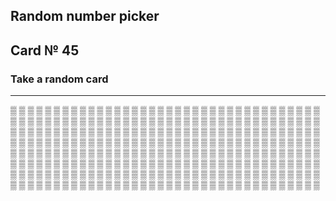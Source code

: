## Random number picker 

## Card № 45

### Take a random card
----
[▒](27.md) [▒](96.md) [▒](26.md) [▒](87.md) [▒](6.md) [▒](36.md) [▒](21.md) [▒](68.md) [▒](10.md) [▒](32.md) [▒](38.md) [▒](99.md) [▒](88.md) [▒](48.md) [▒](97.md) [▒](34.md) [▒](9.md) [▒](41.md) [▒](45.md) [▒](81.md) [▒](71.md) [▒](63.md) [▒](27.md) [▒](0.md) [▒](61.md) [▒](92.md) [▒](39.md) [▒](30.md) [▒](56.md) [▒](26.md) [▒](77.md) [▒](42.md) [▒](39.md) [▒](18.md) [▒](96.md) [▒](32.md) [▒](31.md) [▒](95.md) [▒](98.md) [▒](83.md) [▒](11.md) [▒](78.md) [▒](1.md) [▒](93.md) [▒](60.md) [▒](64.md) [▒](53.md) [▒](37.md) [▒](48.md) [▒](4.md) [▒](28.md) [▒](19.md) [▒](30.md) [▒](72.md) [▒](70.md) [▒](86.md) [▒](99.md) [▒](50.md) [▒](22.md) [▒](17.md) [▒](23.md) [▒](60.md) [▒](94.md) [▒](98.md) [▒](52.md) [▒](3.md) [▒](46.md) [▒](81.md) [▒](57.md) [▒](50.md) [▒](80.md) [▒](37.md) [▒](52.md) [▒](29.md) [▒](75.md) [▒](65.md) [▒](30.md) [▒](43.md) [▒](54.md) [▒](4.md) [▒](50.md) [▒](87.md) [▒](21.md) [▒](33.md) [▒](53.md) [▒](2.md) [▒](26.md) [▒](13.md) [▒](23.md) [▒](73.md) [▒](23.md) [▒](54.md) [▒](62.md) [▒](73.md) [▒](65.md) [▒](47.md) [▒](59.md) [▒](9.md) [▒](77.md) [▒](31.md) [▒](40.md) [▒](14.md) [▒](20.md) [▒](89.md) [▒](61.md) [▒](43.md) [▒](15.md) [▒](49.md) [▒](15.md) [▒](70.md) [▒](44.md) [▒](30.md) [▒](43.md) [▒](84.md) [▒](57.md) [▒](1.md) [▒](38.md) [▒](53.md) [▒](2.md) [▒](7.md) [▒](28.md) [▒](46.md) [▒](84.md) [▒](83.md) [▒](38.md) [▒](33.md) [▒](10.md) [▒](97.md) [▒](53.md) [▒](72.md) [▒](16.md) [▒](75.md) [▒](34.md) [▒](14.md) [▒](69.md) [▒](71.md) [▒](2.md) [▒](7.md) [▒](19.md) [▒](25.md) [▒](5.md) [▒](19.md) [▒](11.md) [▒](91.md) [▒](96.md) [▒](69.md) [▒](78.md) [▒](22.md) [▒](3.md) [▒](93.md) [▒](35.md) [▒](14.md) [▒](90.md) [▒](29.md) [▒](45.md) [▒](7.md) [▒](27.md) [▒](17.md) [▒](9.md) [▒](94.md) [▒](87.md) [▒](63.md) [▒](60.md) [▒](87.md) [▒](35.md) [▒](12.md) [▒](58.md) [▒](79.md) [▒](5.md) [▒](58.md) [▒](74.md) [▒](69.md) [▒](28.md) [▒](12.md) [▒](55.md) [▒](59.md) [▒](77.md) [▒](29.md) [▒](85.md) [▒](55.md) [▒](36.md) [▒](51.md) [▒](68.md) [▒](25.md) [▒](57.md) [▒](86.md) [▒](64.md) [▒](40.md) [▒](5.md) [▒](9.md) [▒](15.md) [▒](22.md) [▒](0.md) [▒](25.md) [▒](31.md) [▒](65.md) [▒](26.md) [▒](8.md) [▒](54.md) [▒](49.md) [▒](66.md) [▒](59.md) [▒](58.md) [▒](33.md) [▒](90.md) [▒](4.md) [▒](18.md) [▒](80.md) [▒](76.md) [▒](62.md) [▒](24.md) [▒](63.md) [▒](22.md) [▒](74.md) [▒](36.md) [▒](90.md) [▒](62.md) [▒](2.md) [▒](42.md) [▒](79.md) [▒](13.md) [▒](16.md) [▒](45.md) [▒](16.md) [▒](41.md) [▒](63.md) [▒](97.md) [▒](20.md) [▒](79.md) [▒](92.md) [▒](74.md) [▒](29.md) [▒](67.md) [▒](34.md) [▒](88.md) [▒](32.md) [▒](40.md) [▒](35.md) [▒](64.md) [▒](84.md) [▒](34.md) [▒](61.md) [▒](46.md) [▒](97.md) [▒](36.md) [▒](14.md) [▒](56.md) [▒](73.md) [▒](74.md) [▒](17.md) [▒](72.md) [▒](85.md) [▒](96.md) [▒](28.md) [▒](92.md) [▒](75.md) [▒](42.md) [▒](8.md) [▒](65.md) [▒](50.md) [▒](3.md) [▒](67.md) [▒](10.md) [▒](82.md) [▒](86.md) [▒](51.md) [▒](31.md) [▒](12.md) [▒](39.md) [▒](86.md) [▒](61.md) [▒](24.md) [▒](94.md) [▒](90.md) [▒](73.md) [▒](71.md) [▒](56.md) [▒](7.md) [▒](13.md) [▒](18.md) [▒](19.md) [▒](89.md) [▒](91.md) [▒](76.md) [▒](89.md) [▒](21.md) [▒](69.md) [▒](58.md) 